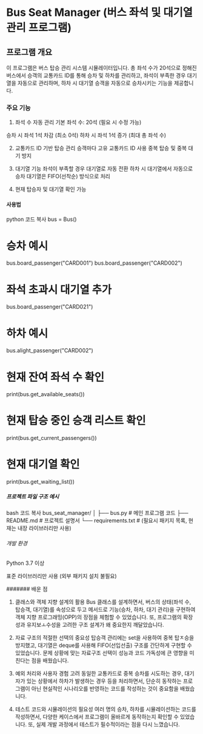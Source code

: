 # Bus Seat Manager (버스 좌석 및 대기열 관리 프로그램)

 
## 프로그램 개요
이 프로그램은 버스 탑승 관리 시스템 시뮬레이터입니다.
총 좌석 수가 20석으로 정해진 버스에서 
승객의 교통카드 ID를 통해 승차 및 하차를 관리하고,
좌석이 부족한 경우 대기열을 자동으로 관리하며,
하차 시 대기열 승객을 자동으로 승차시키는 기능을 제공합니다.

### 주요 기능
1) 좌석 수 자동 관리
기본 좌석 수: 20석 (필요 시 수정 가능)

승차 시 좌석 1석 차감 (최소 0석)
하차 시 좌석 1석 증가 (최대 총 좌석 수)

2) 교통카드 ID 기반 탑승 관리
승객마다 고유 교통카드 ID 사용
중복 탑승 및 중복 대기 방지

3) 대기열 기능
좌석이 부족할 경우 대기열로 자동 전환
하차 시 대기열에서 자동으로 승차
대기열은 FIFO(선착순) 방식으로 처리

4) 현재 탑승자 및 대기열 확인 가능

#### 사용법
python
코드 복사
bus = Bus()

# 승차 예시
bus.board_passenger("CARD001")
bus.board_passenger("CARD002")
# 좌석 초과시 대기열 추가
bus.board_passenger("CARD021") 

# 하차 예시
bus.alight_passenger("CARD002")

# 현재 잔여 좌석 수 확인
print(bus.get_available_seats())

# 현재 탑승 중인 승객 리스트 확인
print(bus.get_current_passengers())

# 현재 대기열 확인
print(bus.get_waiting_list())

##### 프로젝트 파일 구조 예시
bash
코드 복사
bus_seat_manager/
│
├── bus.py             # 메인 프로그램 코드
├── README.md          # 프로젝트 설명서
└── requirements.txt   # (필요시 패키지 목록, 현재는 내장 라이브러리만 사용)

###### 개발 환경
Python 3.7 이상

표준 라이브러리만 사용 (외부 패키지 설치 불필요)

####### 배운 점

1. 클래스와 객체 지향 설계의 활용
   Bus 클래스를 설계하면서, 버스의 상태(좌석 수, 탑승객, 대기열)를 속성으로 두고 메서드로 기능(승차, 하차, 대기 관리)을 구현하여 객체 지향 프로그래밍(OPP)의 장점을 체험할 수 있었습니다. 또, 프로그램의 확장성과 유지보ㅗ수성을 고려한 구조 설계가 왜 중요한지 깨달았습니다.

2. 자료 구조의 적절한 선택의 중요성
   탑승객 관리에는 set을 사용하여 중복 탑ㅈ승을 방지했고, 대기열은 deque를 사용해 FIFO(선입선출) 구조를 간단하게 구현할 수 있었습니다. 문제 상황에 맞는 자료구조 선택이 성능과 코드 가독성에 큰 영향을 미친다는 점을 배웠습니다.

3. 예외 처리와 사용자 경험 고려
   동일한 교통카드로 중복 승차를 시도하는 경우, 대기자가 있는 상황에서 하차가 발생하는 경우 등을 처리하면서, 단순히 동작하는 프로그램이 아닌 현실적인 시나리오를 반영하는 코드를 작성하는 것이 중요함을 배웠습니다.

4. 테스트 코드와 시뮬레이션의 필요성
   여러 명의 승차, 하차를 시뮬레이션하는 코드를 작성하면서, 다양한 케이스에서 프로그램이 올바르게 동작하는지 확인할 수 있었습니다. 또, 실제 개발 과정에서 테스트가 필수적이라는 점을 다시 느꼈습니다.


